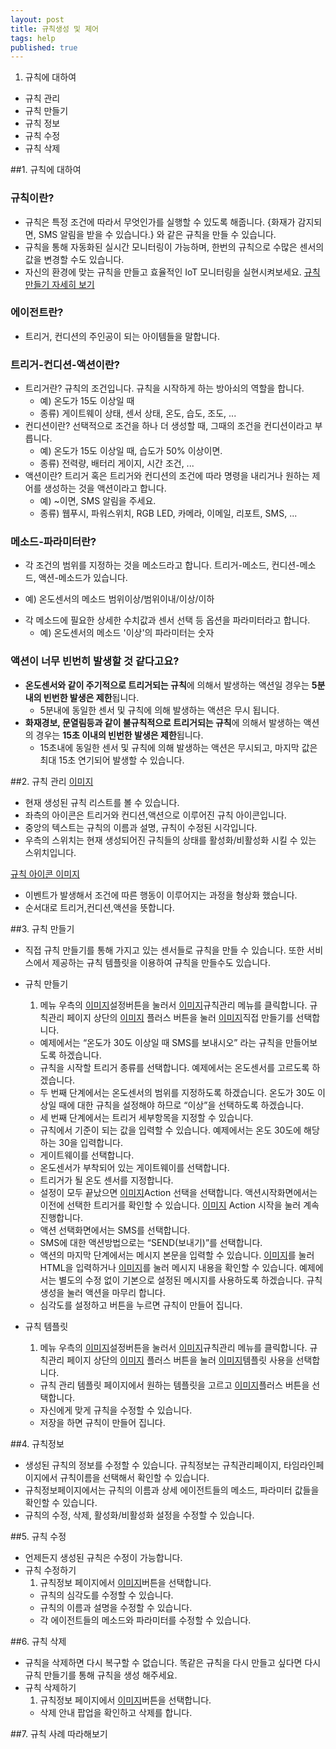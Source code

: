 ```yaml
---
layout: post
title: 규칙생성 및 제어
tags: help
published: true
---
```




1. 규칙에 대하여
* 규칙 관리
* 규칙 만들기
* 규칙 정보
* 규칙 수정
* 규칙 삭제

##1. 규칙에 대하여
### 규칙이란?
* 규칙은 특정 조건에 따라서 무엇인가를 실행할 수 있도록 해줍니다. {화재가 감지되면, SMS 알림을 받을 수 있습니다.} 와 같은 규칙을 만들 수 있습니다.
* 규칙을 통해 자동화된 실시간 모니터링이 가능하며, 한번의 규칙으로 수많은 센서의 값을 변경할 수도 있습니다.
* 자신의 환경에 맞는 규칙을 만들고 효율적인 IoT 모니터링을 실현시켜보세요. [규칙 만들기 자세히 보기]()

### 에이전트란?
* 트리거, 컨디션의 주인공이 되는 아이템들을 말합니다.
  
### 트리거-컨디션-액션이란?
* 트리거란? 규칙의 조건입니다. 규칙을 시작하게 하는 방아쇠의 역할을 합니다.
  - 예) 온도가 15도 이상일 때
  - 종류) 게이트웨이 상태, 센서 상태, 온도, 습도, 조도, ...  
* 컨디션이란? 선택적으로 조건을 하나 더 생성할 때, 그때의 조건을 컨디션이라고 부릅니다.
  - 예) 온도가 15도 이상일 때, 습도가 50% 이상이면.
  - 종류) 전력량, 배터리 게이지, 시간 조건, ...
* 액션이란? 트리거 혹은 트리거와 컨디션의 조건에 따라 명령을 내리거나 원하는 제어를 생성하는 것을 액션이라고 합니다.
  - 예) ~이면, SMS 알림을 주세요.
  - 종류) 웹푸시, 파워스위치, RGB LED, 카메라, 이메일, 리포트, SMS, ...

### 메소드-파라미터란?
*  각 조건의 범위를 지정하는 것을 메소드라고 합니다. 트리거-메소드, 컨디션-메소드, 액션-메소드가 있습니다.
  - 예) 온도센서의 메소드 범위이상/범위이내/이상/이하
* 각 메소드에 필요한 상세한 수치값과 센서 선택 등 옵션을 파라미터라고 합니다.
  - 예) 온도센서의 메소드 '이상'의 파라미터는 숫자

### 액션이 너무 빈번히 발생할 것 같다고요?
* **온도센서와 같이 주기적으로 트리거되는 규칙**에 의해서 발생하는 액션일 경우는 **5분내의 빈번한 발생은 제한**됩니다. 
   - 5분내에 동일한 센서 및 규칙에 의해 발생하는 액션은 무시 됩니다.
* **화재경보, 문열림등과 같이 불규칙적으로 트리거되는 규칙**에 의해서 발생하는 액션의 경우는 **15초 이내의 빈번한 발생은 제한**됩니다.
   - 15초내에 동일한 센서 및 규칙에 의해 발생하는 액션은 무시되고, 마지막 값은 최대 15초 연기되어 발생할 수 있습니다.


##2. 규칙 관리
[이미지]()

* 현재 생성된 규칙 리스트를 볼 수 있습니다.
* 좌측의 아이콘은 트리거와 컨디션,액션으로 이루어진 규칙 아이콘입니다.
* 중앙의 텍스트는 규칙의 이름과 설명, 규칙이 수정된 시각입니다.
* 우측의 스위치는 현재 생성되어진 규칙들의 상태를 활성화/비활성화 시킬 수 있는 스위치입니다. 

[규칙 아이콘 이미지]()

* 이벤트가 발생해서 조건에 따른 행동이 이루어지는 과정을 형상화 했습니다. 
* 순서대로 트리거,컨디션,액션을 뜻합니다.


##3. 규칙 만들기
* 직접 규칙 만들기를 통해 가지고 있는 센서들로 규칙을 만들 수 있습니다. 또한 서비스에서 제공하는 규칙 템플릿을 이용하여 규칙을 만들수도 있습니다.
* 규칙 만들기
  1. 메뉴 우측의 [이미지]()설정버튼을 눌러서 [이미지]()규칙관리 메뉴를 클릭합니다. 규칙관리 페이지 상단의 [이미지]() 플러스 버튼을 눌러 [이미지]()직접 만들기를 선택합니다.
  - 예제에서는 “온도가 30도 이상일 때 SMS를 보내시오” 라는 규칙을 만들어보도록 하겠습니다.
  - 규칙을 시작할 트리거 종류를 선택합니다. 예제에서는 온도센서를 고르도록 하겠습니다.
  - 두 번째 단계에서는 온도센서의 범위를 지정하도록 하겠습니다. 온도가 30도 이상일 때에 대한 규칙을 설정해야 하므로 “이상”을 선택하도록 하겠습니다.
  - 세 번째 단계에서는 트리거 세부항목을 지정할 수 있습니다.
  - 규칙에서 기준이 되는 값을 입력할 수 있습니다. 예제에서는 온도 30도에 해당하는 30을 입력합니다.
  - 게이트웨이를 선택합니다.
  - 온도센서가 부착되어 있는 게이트웨이를 선택합니다.
  - 트리거가 될 온도 센서를 지정합니다.
  - 설정이 모두 끝났으면 [이미지]()Action 선택을 선택합니다. 액션시작화면에서는 이전에 선택한 트리거를 확인할 수 있습니다. [이미지]() Action 시작을 눌러 계속 진행합니다.
  - 액션 선택화면에서는 SMS를 선택합니다.
  - SMS에 대한 액션방법으로는 “SEND(보내기)”를 선택합니다.
  - 액션의 마지막 단계에서는 메시지 본문을 입력할 수 있습니다. [이미지]()를 눌러 HTML을 입력하거나 [이미지]()를 눌러 메시지 내용을 확인할 수 있습니다. 예제에서는 별도의 수정 없이 기본으로 설정된 메시지를 사용하도록 하겠습니다. 규칙생성을 눌러 액션을 마무리 합니다.
  - 심각도를 설정하고  버튼을 누르면 규칙이 만들어 집니다.
  
* 규칙 템플릿 
  1. 메뉴 우측의 [이미지]()설정버튼을 눌러서 [이미지]()규칙관리 메뉴를 클릭합니다. 규칙관리 페이지 상단의 [이미지]() 플러스 버튼을 눌러 [이미지]()템플릿 사용을 선택합니다.
  - 규칙 관리 템플릿 페이지에서 원하는 템플릿을 고르고 [이미지]()플러스 버튼을 선택합니다.
  - 자신에게 맞게 규칙을 수정할 수 있습니다.
  - 저장을 하면 규칙이 만들어 집니다.

##4. 규칙정보
* 생성된 규칙의 정보를 수정할 수 있습니다. 규칙정보는 규칙관리페이지, 타임라인페이지에서 규칙이름을 선택해서 확인할 수 있습니다.
* 규칙정보페이지에서는 규칙의 이름과 상세 에이전트들의 메소드, 파라미터 값들을 확인할 수 있습니다.
* 규칙의 수정, 삭제, 활성화/비활성화 설정을 수정할 수 있습니다.

##5. 규칙 수정
* 언제든지 생성된 규칙은 수정이 가능합니다.
* 규칙 수정하기
  1. 규칙정보 페이지에서 [이미지]()버튼을 선택합니다.
  * 규칙의 심각도를 수정할 수 있습니다.
  * 규칙의 이름과 설명을 수정할 수 있습니다.
  * 각 에이전트들의 메소드와 파라미터를 수정할 수 있습니다.
  
##6. 규칙 삭제
* 규칙을 삭제하면 다시 복구할 수 없습니다. 똑같은 규칙을 다시 만들고 싶다면 다시 규칙 만들기를 통해 규칙을 생성 해주세요.
* 규칙 삭제하기
  1. 규칙정보 페이지에서 [이미지]()버튼을 선택합니다.
  * 삭제 안내 팝업을 확인하고 삭제를 합니다.
  
##7. 규칙 사례 따라해보기
